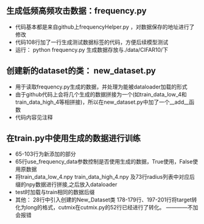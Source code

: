 ## 生成低频高频攻击数据：frequency.py
* 代码基本都是来自github上frequencyHelper.py ，对数据保存的地址进行了修改
* 代码108行加了一行生成测试数据标签的代码，方便后续模型测试
* 运行：
    python frequency.py
    生成数据存放与./data/CIFAR10/下

## 创建新的dataset的类： new_dataset.py
* 用于读取frequency.py生成的数据，并处理为能被dataloader加载的形式
* 由于github代码上会将几个生成的数据拼接为一个(如train_data_low_4和train_data_high_4等相拼接)，所以在new_dataset.py中加了一个__add__函数
* 代码内容见注释

## 在train.py中使用生成的数据进行训练
* 65-103行为新添加的部分
* 65行use_frequency_data参数控制是否使用生成的数据，True使用，False使用原数据
* 将train_data_low_4.npy train_data_high_4.npy 及73行radius列表中对应后缀的npy数据进行拼接,之后放入dataloader
* test时加载与train相同的数据后缀
* 其他：
    28行中引入创建的New_Dataset类
    178-179行、197-201行将target转化为long的格式，cutmix在cutmix.py的52行已经进行了转化。 ————不加会报错

<!-- 
## Requirements and Installation
* A computer running macOS or Linux
* For training new models,  you'll also need a NVIDIA GPU and [NCCL](https://github.com/NVIDIA/nccl)
* Python version 3.6
* A [PyTorch installation](http://pytorch.org/)

## FILE description
* ./checkpoint  : Stored with trained models

* ./results   : Stored training log

* ./mixup.py  :   original mixup function: Beta Distribution with vector

* ./mixup_v2.py : modified mixup function: Matrix-Mixup + Gaussian Distribution

* ./train.py  : one_third concatenation(matrix mix-up images, original mix-up images and original images in one iteration

* ./baseline.py: original mixup with/without tricks (--use_cutmix=True) to enable cutmix

    


## Training
Use `python train.py` to train a new model.
Here is an example setting:
```
$ CUDA_VISIBLE_DEVICES=0 python train.py --lr=0.1 --seed=20220103 --decay=1e-4
```

## Generate mix-up images
Uncomment Line :63,64,66,67 in train.py & Uncomment Line 30-33 in mixup_v2.py
```
$ python train.py --lr=0.1 --seed=20220103 --decay=1e-4 --epoch=1
```
## Add adv samples for test
1、install torchattacks
    pip install torchattacks

2、PGD_eval.py
   run with
```
    CUDA_VISIBLE_DEVICES=0 python PGD_eval.py
```

## 
